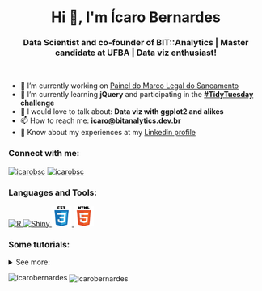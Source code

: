 <h1 align="center">Hi 👋, I'm Ícaro Bernardes</h1>
<h3 align="center">Data Scientist and co-founder of BIT::Analytics | Master candidate at UFBA | Data viz enthusiast!</h3>
<br>

- 🔭 I’m currently working on [Painel do Marco Legal do Saneamento](https://aguaesaneamento.shinyapps.io/painel-marco-legal/)
- 🌱 I’m currently learning **jQuery** and participating in the **[#TidyTuesday](https://twitter.com/hashtag/TidyTuesday) challenge**
- 💬 I would love to talk about: **Data viz with ggplot2 and alikes**
- 📫 How to reach me: **icaro@bitanalytics.dev.br**
- 📄 Know about my experiences at my [Linkedin profile](https://www.linkedin.com/in/icarobsc)

<h3 align="left" class="red">Connect with me:</h3>
<p align="left">
<a href="https://twitter.com/icarobsc" target="blank"><img align="center" src="https://raw.githubusercontent.com/rahuldkjain/github-profile-readme-generator/master/src/images/icons/Social/twitter.svg" alt="icarobsc" height="30" width="40" /></a>
<a href="https://linkedin.com/in/icarobsc" target="blank"><img align="center" src="https://raw.githubusercontent.com/rahuldkjain/github-profile-readme-generator/master/src/images/icons/Social/linked-in-alt.svg" alt="icarobsc" height="30" width="40" /></a>
</p>

<h3 align="left">Languages and Tools:</h3>
<p align="left"> <a href="https://www.r-project.org" target="_blank"> <img src="https://www.r-project.org/logo/Rlogo.svg" alt="R" width="40" height="40"/> </a> <a href="https://shiny.rstudio.com" target="_blank"> <img src="https://community.rstudio.com/uploads/default/optimized/3X/a/6/a62322c626a8db3b50af56ea64e8627575394dbc_2_862x998.png" alt="Shiny" width="40" height="40"/> </a> <a href="https://www.w3schools.com/css/" target="_blank"> <img src="https://raw.githubusercontent.com/devicons/devicon/master/icons/css3/css3-original-wordmark.svg" alt="css3" width="40" height="40"/> </a> <a href="https://www.w3.org/html/" target="_blank"> <img src="https://raw.githubusercontent.com/devicons/devicon/master/icons/html5/html5-original-wordmark.svg" alt="html5" width="40" height="40"/> </a> </p>

<h3 align="left">Some tutorials:</h3>
<details>
  <summary>See more:</summary>
  <ul>
    <li><a href="https://icarobernardes.github.io/fta" target="_blank">Análise de Árvore de Falhas com o pacote FaultTree do R</a></li>
    <li><a href="https://colab.research.google.com/drive/1wO6x70KLZnq-3N1Gi_B8c6CO9-6_8HLX?usp=sharing" target="_blank">Notebook de Análise exploratória em Python</a></li>
  </ul>
  <h6 align="left">(only in Portuguese for now...)</h6>
</details>

<p><img align="left" src="https://github-readme-stats.vercel.app/api/top-langs?username=icarobernardes&show_icons=true&locale=en&layout=compact" alt="icarobernardes" /></p>

<p>&nbsp;<img align="center" src="https://github-readme-stats.vercel.app/api?username=icarobernardes&show_icons=true&locale=en" alt="icarobernardes" /></p>



